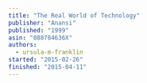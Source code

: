 ```yaml
---
title: "The Real World of Technology"
publisher: "Anansi"
published: "1999"
asin: "088784636X"
authors:
  - ursula-m-franklin
started: "2015-02-26"
finished: "2015-04-11"
---
```

